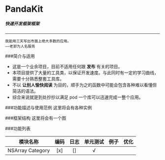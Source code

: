 # PandaKit
##### 快速开发框架框架
---
	我能用三天写出市面上绝大多数的应用。
	——老郭为人名服务
###简介与适用
* 这是一个业余项目，目前不适用任何跟 **发布** 有关的项目。
* 本项目提供了大量的工具类，以保证开发速度。与此同时有一定的学习曲线，需要十分熟悉整套工具库。
* 不以 **让别人愉快阅读** 为目的，顺手为之的函数中可能会包含各种难以看懂但简洁的语法。
* 综合来说就是到处抄抄以满足 pod 一个库可以迅速完成一整个应用。

###功能描述与使用范例
这里将会有各种实例

###框架结构
这里将会有一个图

###功能列表

| 模块名称 | 编码 | 日志 | 单元测试 | 例子 | 优化 |
| --- |:-:|:-:|:-:|:-:|:-:|
|NSArray Category|[x]|[]|√|||